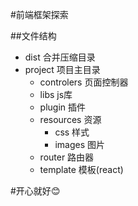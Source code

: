 #前端框架探索

##文件结构
* dist   合并压缩目录<br/>
* project    项目主目录<br/>
    * controlers    页面控制器<br/>
    * libs  js库<br/>
    * plugin    插件<br/>
    * resources 资源<br/>
        * css  样式<br/>
        * images   图片<br/>
    * router    路由器<br/>
    * template  模板(react)<br/>

#开心就好:blush:

